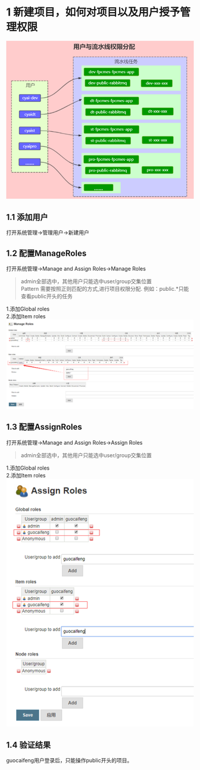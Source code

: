 # 1 新建项目，如何对项目以及用户授予管理权限
![avatar](../../image/user-role.jpg)

## 1.1 添加用户
打开系统管理->管理用户->新建用户

## 1.2 配置ManageRoles
打开系统管理->Manage and Assign Roles->Manage Roles  
> admin全部选中，其他用户只能选中user/group交集位置  
> Pattern 需要按照正则匹配的方式,进行项目权限分配. 例如：public.*只能查看public开头的任务

1.添加Global roles  
2.添加Item roles  
![avatar](../../image/ManageRoles.jpg)


## 1.3 配置AssignRoles
打开系统管理->Manage and Assign Roles->Assign Roles   
> admin全部选中，其他用户只能选中user/group交集位置  

1.添加Global roles  
2.添加Item roles   
![avatar](../../image/AssignRoles.jpg)   

## 1.4 验证结果   
guocaifeng用户登录后，只能操作public开头的项目。
